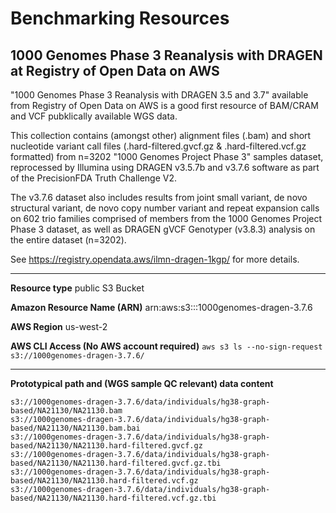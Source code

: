# Benchmarking Resources

## 1000 Genomes Phase 3 Reanalysis with DRAGEN at Registry of Open Data on AWS

"1000 Genomes Phase 3 Reanalysis with DRAGEN 3.5 and 3.7" available from Registry of Open Data on AWS is a good first resource of BAM/CRAM and VCF pubklically available WGS data. 

This collection contains (amongst other) alignment files (.bam) and short nucleotide variant call files (.hard-filtered.gvcf.gz & .hard-filtered.vcf.gz formatted) from n=3202 "1000 Genomes Project 
Phase 3" samples dataset, reprocessed by Illumina using DRAGEN v3.5.7b and v3.7.6 software as part of the PrecisionFDA Truth Challenge V2.

The v3.7.6 dataset also includes results from joint small variant, de novo structural variant, de novo copy number variant and repeat expansion calls on 602 trio families 
comprised of members from the 1000 Genomes Project Phase 3 dataset, as well as DRAGEN gVCF Genotyper (v3.8.3) analysis on the entire dataset (n=3202). 

See https://registry.opendata.aws/ilmn-dragen-1kgp/ for more details.

---

**Resource type** public S3 Bucket

**Amazon Resource Name (ARN)** arn:aws:s3:::1000genomes-dragen-3.7.6

**AWS Region** us-west-2

**AWS CLI Access (No AWS account required)** `aws s3 ls --no-sign-request s3://1000genomes-dragen-3.7.6/`

---

**Prototypical path and (WGS sample QC relevant) data content**
```
s3://1000genomes-dragen-3.7.6/data/individuals/hg38-graph-based/NA21130/NA21130.bam
s3://1000genomes-dragen-3.7.6/data/individuals/hg38-graph-based/NA21130/NA21130.bam.bai
s3://1000genomes-dragen-3.7.6/data/individuals/hg38-graph-based/NA21130/NA21130.hard-filtered.gvcf.gz
s3://1000genomes-dragen-3.7.6/data/individuals/hg38-graph-based/NA21130/NA21130.hard-filtered.gvcf.gz.tbi
s3://1000genomes-dragen-3.7.6/data/individuals/hg38-graph-based/NA21130/NA21130.hard-filtered.vcf.gz
s3://1000genomes-dragen-3.7.6/data/individuals/hg38-graph-based/NA21130/NA21130.hard-filtered.vcf.gz.tbi
```

